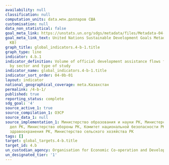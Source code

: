 ```yaml
---
availability: null
classification: null
computation_units: data.млн.долларов США
customisation: null
data_non_statistical: false
goal_meta_link: https://unstats.un.org/sdgs/metadata/files/Metadata-04-0B-01.pdf
goal_meta_link_text: United Nations Sustainable Development Goals Metadata (PDF 211
  KB)
graph_title: global_indicators.4-b-1.title
graph_type: line
indicator: 4.b.1
indicator_definition: Volume of official development assistance flows for scholarships
  by sector and type of study
indicator_name: global_indicators.4-b-1.title
indicator_sort_order: 04-0b-01
layout: indicator
national_geographical_coverage: meta.Казахстан
permalink: /4-b-1/
published: true
reporting_status: complete
sdg_goal: '4'
source_active_1: true
source_compilation_1: ОЭСР
source_data_1: null
source_implementation_1: Министерство образования и науки РК, Министерство внутренних
  дел РК, Министерство обороны РК, Комитет национальной безопасности РК, Министерство
  здравоохранения РК, Министерство сельского хозяйства РК
tags: []
target: global_targets.4-b.title
target_id: 4.b
un_custodian_agency: Organisation for Economic Co-operation and Development (OECD)
un_designated_tier: '1'
---
```

